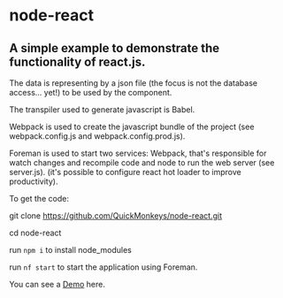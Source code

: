 # node-react

## A simple example to demonstrate the functionality of react.js.

The data is representing by a json file (the focus is not the database access... yet!) to be used by the component.

The transpiler used to generate javascript is Babel.

Webpack is used to create the javascript bundle of the project (see webpack.config.js and webpack.config.prod.js).

Foreman is used to start two services: Webpack, that's responsible for 
watch changes and recompile code and node to run the web server (see server.js).
(it's possible to configure react hot loader to improve productivity).

To get the code:

git clone https://github.com/QuickMonkeys/node-react.git

cd node-react

run `npm i` to install node_modules

run `nf start` to start the application using Foreman.

You can see a [Demo](https://node-react-quick.herokuapp.com/) here.
